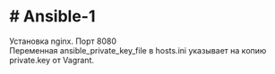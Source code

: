 <h1># Ansible-1</h1>
Установка nginx. Порт 8080 <br>
Переменная ansible_private_key_file в hosts.ini указывает на копию private.key от Vagrant.<br>

